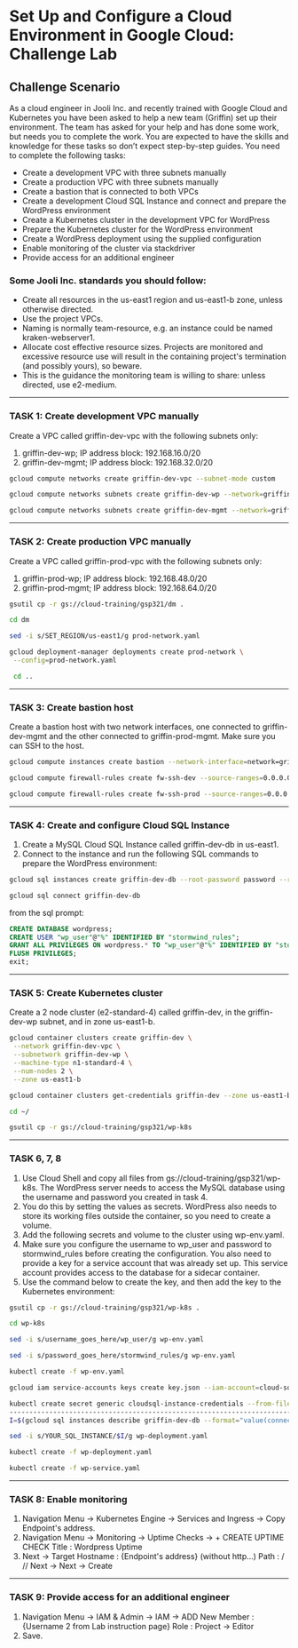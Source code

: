 # Set Up and Configure a Cloud Environment in Google Cloud: Challenge Lab

## Challenge Scenario

As a cloud engineer in Jooli Inc. and recently trained with Google Cloud and Kubernetes you have been asked to help a new team (Griffin) set up their environment. The team has asked for your help and has done some work, but needs you to complete the work.
You are expected to have the skills and knowledge for these tasks so don’t expect step-by-step guides.
You need to complete the following tasks:

* Create a development VPC with three subnets manually
* Create a production VPC with three subnets manually
* Create a bastion that is connected to both VPCs
* Create a development Cloud SQL Instance and connect and prepare the WordPress environment
* Create a Kubernetes cluster in the development VPC for WordPress
* Prepare the Kubernetes cluster for the WordPress environment
* Create a WordPress deployment using the supplied configuration
* Enable monitoring of the cluster via stackdriver
* Provide access for an additional engineer

### Some Jooli Inc. standards you should follow:

* Create all resources in the us-east1 region and us-east1-b zone, unless otherwise directed.
* Use the project VPCs.
* Naming is normally team-resource, e.g. an instance could be named kraken-webserver1.
* Allocate cost effective resource sizes. Projects are monitored and excessive resource use will result in the containing project's termination (and possibly yours), so beware.
* This is the guidance the monitoring team is willing to share: unless directed, use e2-medium.

---

### TASK 1: Create development VPC manually

Create a VPC called griffin-dev-vpc with the following subnets only:

1. griffin-dev-wp; IP address block: 192.168.16.0/20
2. griffin-dev-mgmt; IP address block: 192.168.32.0/20

```bash
gcloud compute networks create griffin-dev-vpc --subnet-mode custom

gcloud compute networks subnets create griffin-dev-wp --network=griffin-dev-vpc --region us-east1 --range=192.168.16.0/20

gcloud compute networks subnets create griffin-dev-mgmt --network=griffin-dev-vpc --region us-east1 --range=192.168.32.0/20
```

---

### TASK 2: Create production VPC manually

Create a VPC called griffin-prod-vpc with the following subnets only:

1. griffin-prod-wp; IP address block: 192.168.48.0/20
2. griffin-prod-mgmt; IP address block: 192.168.64.0/20

```bash
gsutil cp -r gs://cloud-training/gsp321/dm .

cd dm

sed -i s/SET_REGION/us-east1/g prod-network.yaml

gcloud deployment-manager deployments create prod-network \
 --config=prod-network.yaml

 cd ..
```

---

### TASK 3: Create bastion host

Create a bastion host with two network interfaces, one connected to griffin-dev-mgmt and the other connected to griffin-prod-mgmt. Make sure you can SSH to the host.

```bash
gcloud compute instances create bastion --network-interface=network=griffin-dev-vpc,subnet=griffin-dev-mgmt --network-interface=network=griffin-prod-vpc,subnet=griffin-prod-mgmt --tags=ssh --zone=us-east1-b

gcloud compute firewall-rules create fw-ssh-dev --source-ranges=0.0.0.0/0 --target-tags ssh --allow=tcp:22 --network=griffin-dev-vpc

gcloud compute firewall-rules create fw-ssh-prod --source-ranges=0.0.0.0/0 --target-tags ssh --allow=tcp:22 --network=griffin-prod-vpc
```

---

### TASK 4: Create and configure Cloud SQL Instance

1. Create a MySQL Cloud SQL Instance called griffin-dev-db in us-east1.
2. Connect to the instance and run the following SQL commands to prepare the WordPress environment:

```bash
gcloud sql instances create griffin-dev-db --root-password password --region=us-east1

gcloud sql connect griffin-dev-db

```

from the sql prompt:

```sql
CREATE DATABASE wordpress;
CREATE USER "wp_user"@"%" IDENTIFIED BY "stormwind_rules";
GRANT ALL PRIVILEGES ON wordpress.* TO "wp_user"@"%" IDENTIFIED BY "stormwind_rules";
FLUSH PRIVILEGES;
exit;
```

---

### TASK 5: Create Kubernetes cluster

Create a 2 node cluster (e2-standard-4) called griffin-dev, in the griffin-dev-wp subnet, and in zone us-east1-b.

```bash
gcloud container clusters create griffin-dev \
 --network griffin-dev-vpc \
 --subnetwork griffin-dev-wp \
 --machine-type n1-standard-4 \
 --num-nodes 2 \
 --zone us-east1-b

gcloud container clusters get-credentials griffin-dev --zone us-east1-b

cd ~/

gsutil cp -r gs://cloud-training/gsp321/wp-k8s
```

---

### TASK 6, 7, 8

1. Use Cloud Shell and copy all files from gs://cloud-training/gsp321/wp-k8s.
   The WordPress server needs to access the MySQL database using the username and password you created in task 4.
2. You do this by setting the values as secrets. WordPress also needs to store its working files outside the container, so you need to create a volume.
3. Add the following secrets and volume to the cluster using wp-env.yaml.
4. Make sure you configure the username to wp_user and password to stormwind_rules before creating the configuration.
   You also need to provide a key for a service account that was already set up. This service account provides access to the database for a sidecar container.
5. Use the command below to create the key, and then add the key to the Kubernetes environment:

```bash
gsutil cp -r gs://cloud-training/gsp321/wp-k8s .

cd wp-k8s

sed -i s/username_goes_here/wp_user/g wp-env.yaml

sed -i s/password_goes_here/stormwind_rules/g wp-env.yaml

kubectl create -f wp-env.yaml

gcloud iam service-accounts keys create key.json --iam-account=cloud-sql-proxy@$GOOGLE_CLOUD_PROJECT.iam.gserviceaccount.com

kubectl create secret generic cloudsql-instance-credentials --from-file key.json
----------------------------------------------------------------------------------
I=$(gcloud sql instances describe griffin-dev-db --format="value(connectionName)")

sed -i s/YOUR_SQL_INSTANCE/$I/g wp-deployment.yaml

kubectl create -f wp-deployment.yaml

kubectl create -f wp-service.yaml
```

---

### TASK 8: Enable monitoring

1. Navigation Menu -> Kubernetes Engine -> Services and Ingress -> Copy Endpoint's address.
2. Navigation Menu -> Monitoring -> Uptime Checks -> + CREATE UPTIME CHECK Title : Wordpress Uptime
3. Next -> Target Hostname : {Endpoint's address} (without http...) Path : / // Next -> Next -> Create

---

### TASK 9: Provide access for an additional engineer

1. Navigation Menu -> IAM & Admin -> IAM -> ADD New Member : {Username 2 from Lab instruction page} Role : Project -> Editor
2. Save.
